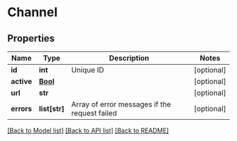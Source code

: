 # Channel

## Properties
Name | Type | Description | Notes
------------ | ------------- | ------------- | -------------
**id** | **int** | Unique ID | [optional] 
**active** | [**Bool**](Bool.md) |  | [optional] 
**url** | **str** |  | [optional] 
**errors** | **list[str]** | Array of error messages if the request failed | [optional] 

[[Back to Model list]](../README.md#documentation-for-models) [[Back to API list]](../README.md#documentation-for-api-endpoints) [[Back to README]](../README.md)


